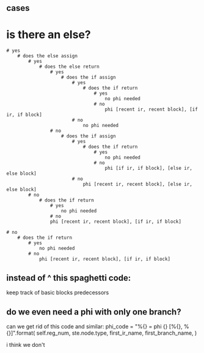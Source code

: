 ## cases
# is there an else?
	# yes
		# does the else assign
			# yes
				# does the else return
					# yes
						# does the if assign
							# yes
								# does the if return
									# yes
										no phi needed
									# no
										phi [recent ir, recent block], [if ir, if block]
							# no
								no phi needed
					# no
						# does the if assign
							# yes
								# does the if return
									# yes
										no phi needed
									# no
										phi [if ir, if block], [else ir, else block]
							# no
								phi [recent ir, recent block], [else ir, else block]
			# no
				# does the if return
					# yes
						no phi needed
					# no
					phi [recent ir, recent block], [if ir, if block]

	# no
		# does the if return
			# yes
				no phi needed
			# no
				phi [recent ir, recent block], [if ir, if block]

## instead of ^ this spaghetti code:
keep track of basic blocks predecessors

## do we even need a phi with only one branch?
can we get rid of this code and similar:
phi_code = "%{} = phi {} [%{}, %{}]".format(
                                self.reg_num,
                                ste.node.type,
                                first_ir_name, first_branch_name,
                            )

i think we don't
